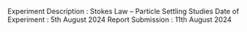 Experiment Description : Stokes Law – Particle Settling Studies
Date of Experiment     : 5th August 2024
Report Submission      : 11th August 2024
